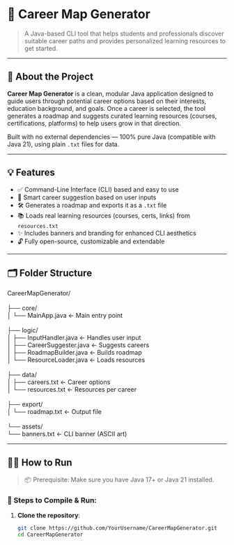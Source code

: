 # 🚀 Career Map Generator

> A Java-based CLI tool that helps students and professionals discover suitable career paths and provides personalized learning resources to get started.

---

## 📌 About the Project

**Career Map Generator** is a clean, modular Java application designed to guide users through potential career options based on their interests, education background, and goals. Once a career is selected, the tool generates a roadmap and suggests curated learning resources (courses, certifications, platforms) to help users grow in that direction.

Built with no external dependencies — 100% pure Java (compatible with Java 21), using plain `.txt` files for data.

---

## 💡 Features

- ✅ Command-Line Interface (CLI) based and easy to use
- 🧠 Smart career suggestion based on user inputs
- 🛠️ Generates a roadmap and exports it as a `.txt` file
- 📚 Loads real learning resources (courses, certs, links) from `resources.txt`
- ✨ Includes banners and branding for enhanced CLI aesthetics
- 🔓 Fully open-source, customizable and extendable

---

## 🗂️ Folder Structure

CareerMapGenerator/
<br>
<br>
├── core/
<br>
│ └── MainApp.java ← Main entry point
<br>
<br>
├── logic/
<br>
│ ├── InputHandler.java ← Handles user input
<br>
│ ├── CareerSuggester.java ← Suggests careers
<br>
│ ├── RoadmapBuilder.java ← Builds roadmap
<br>
│ └── ResourceLoader.java ← Loads resources
<br>
<br>
├── data/
<br>
│ ├── careers.txt ← Career options
<br>
│ └── resources.txt ← Resources per career
<br>
<br>
├── export/
<br>
│ └── roadmap.txt ← Output file
<br>
<br>
└── assets/
<br>
└── banners.txt ← CLI banner (ASCII art)

---

## 🧑‍💻 How to Run

> 📦 Prerequisite: Make sure you have Java 17+ or Java 21 installed.

### 🔧 Steps to Compile & Run:

1. **Clone the repository**:
   ```bash
   git clone https://github.com/YourUsername/CareerMapGenerator.git
   cd CareerMapGenerator
